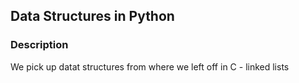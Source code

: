 ## Data Structures in Python
### Description
We pick up datat structures from where we left off in C - linked lists
